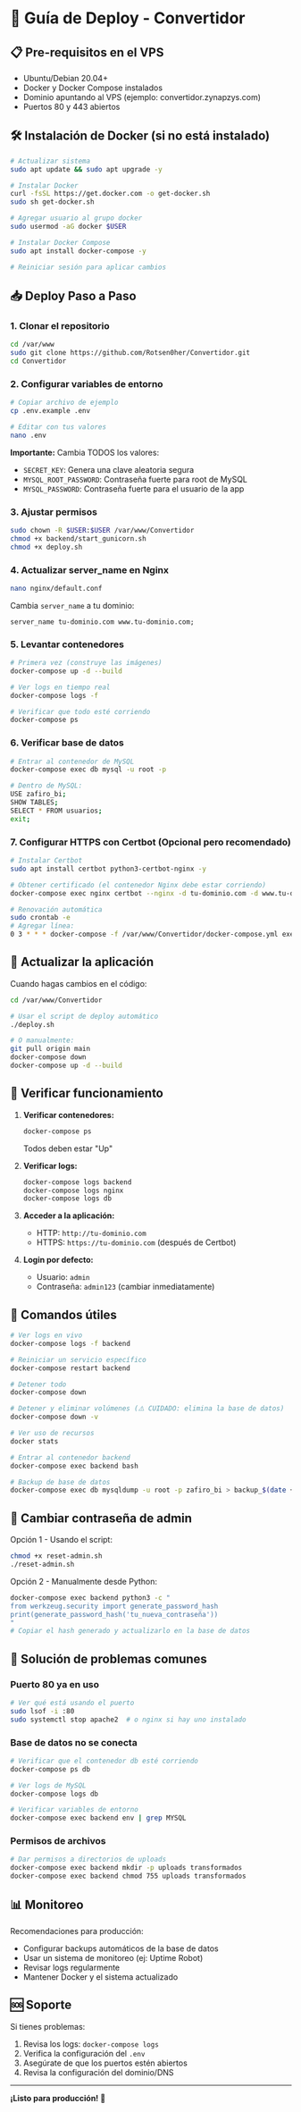 # 🚀 Guía de Deploy - Convertidor

## 📋 Pre-requisitos en el VPS

- Ubuntu/Debian 20.04+
- Docker y Docker Compose instalados
- Dominio apuntando al VPS (ejemplo: convertidor.zynapzys.com)
- Puertos 80 y 443 abiertos

## 🛠️ Instalación de Docker (si no está instalado)

```bash
# Actualizar sistema
sudo apt update && sudo apt upgrade -y

# Instalar Docker
curl -fsSL https://get.docker.com -o get-docker.sh
sudo sh get-docker.sh

# Agregar usuario al grupo docker
sudo usermod -aG docker $USER

# Instalar Docker Compose
sudo apt install docker-compose -y

# Reiniciar sesión para aplicar cambios
```

## 📥 Deploy Paso a Paso

### 1. Clonar el repositorio

```bash
cd /var/www
sudo git clone https://github.com/Rotsen0her/Convertidor.git
cd Convertidor
```

### 2. Configurar variables de entorno

```bash
# Copiar archivo de ejemplo
cp .env.example .env

# Editar con tus valores
nano .env
```

**Importante:** Cambia TODOS los valores:
- `SECRET_KEY`: Genera una clave aleatoria segura
- `MYSQL_ROOT_PASSWORD`: Contraseña fuerte para root de MySQL
- `MYSQL_PASSWORD`: Contraseña fuerte para el usuario de la app

### 3. Ajustar permisos

```bash
sudo chown -R $USER:$USER /var/www/Convertidor
chmod +x backend/start_gunicorn.sh
chmod +x deploy.sh
```

### 4. Actualizar server_name en Nginx

```bash
nano nginx/default.conf
```

Cambia `server_name` a tu dominio:
```nginx
server_name tu-dominio.com www.tu-dominio.com;
```

### 5. Levantar contenedores

```bash
# Primera vez (construye las imágenes)
docker-compose up -d --build

# Ver logs en tiempo real
docker-compose logs -f

# Verificar que todo esté corriendo
docker-compose ps
```

### 6. Verificar base de datos

```bash
# Entrar al contenedor de MySQL
docker-compose exec db mysql -u root -p

# Dentro de MySQL:
USE zafiro_bi;
SHOW TABLES;
SELECT * FROM usuarios;
exit;
```

### 7. Configurar HTTPS con Certbot (Opcional pero recomendado)

```bash
# Instalar Certbot
sudo apt install certbot python3-certbot-nginx -y

# Obtener certificado (el contenedor Nginx debe estar corriendo)
docker-compose exec nginx certbot --nginx -d tu-dominio.com -d www.tu-dominio.com

# Renovación automática
sudo crontab -e
# Agregar línea:
0 3 * * * docker-compose -f /var/www/Convertidor/docker-compose.yml exec nginx certbot renew --quiet
```

## 🔄 Actualizar la aplicación

Cuando hagas cambios en el código:

```bash
cd /var/www/Convertidor

# Usar el script de deploy automático
./deploy.sh

# O manualmente:
git pull origin main
docker-compose down
docker-compose up -d --build
```

## 🧪 Verificar funcionamiento

1. **Verificar contenedores:**
   ```bash
   docker-compose ps
   ```
   Todos deben estar "Up"

2. **Verificar logs:**
   ```bash
   docker-compose logs backend
   docker-compose logs nginx
   docker-compose logs db
   ```

3. **Acceder a la aplicación:**
   - HTTP: `http://tu-dominio.com`
   - HTTPS: `https://tu-dominio.com` (después de Certbot)

4. **Login por defecto:**
   - Usuario: `admin`
   - Contraseña: `admin123` (cambiar inmediatamente)

## 🔧 Comandos útiles

```bash
# Ver logs en vivo
docker-compose logs -f backend

# Reiniciar un servicio específico
docker-compose restart backend

# Detener todo
docker-compose down

# Detener y eliminar volúmenes (⚠️ CUIDADO: elimina la base de datos)
docker-compose down -v

# Ver uso de recursos
docker stats

# Entrar al contenedor backend
docker-compose exec backend bash

# Backup de base de datos
docker-compose exec db mysqldump -u root -p zafiro_bi > backup_$(date +%Y%m%d).sql
```

## 🔐 Cambiar contraseña de admin

Opción 1 - Usando el script:
```bash
chmod +x reset-admin.sh
./reset-admin.sh
```

Opción 2 - Manualmente desde Python:
```bash
docker-compose exec backend python3 -c "
from werkzeug.security import generate_password_hash
print(generate_password_hash('tu_nueva_contraseña'))
"
# Copiar el hash generado y actualizarlo en la base de datos
```

## 🐛 Solución de problemas comunes

### Puerto 80 ya en uso
```bash
# Ver qué está usando el puerto
sudo lsof -i :80
sudo systemctl stop apache2  # o nginx si hay uno instalado
```

### Base de datos no se conecta
```bash
# Verificar que el contenedor db esté corriendo
docker-compose ps db

# Ver logs de MySQL
docker-compose logs db

# Verificar variables de entorno
docker-compose exec backend env | grep MYSQL
```

### Permisos de archivos
```bash
# Dar permisos a directorios de uploads
docker-compose exec backend mkdir -p uploads transformados
docker-compose exec backend chmod 755 uploads transformados
```

## 📊 Monitoreo

Recomendaciones para producción:
- Configurar backups automáticos de la base de datos
- Usar un sistema de monitoreo (ej: Uptime Robot)
- Revisar logs regularmente
- Mantener Docker y el sistema actualizado

## 🆘 Soporte

Si tienes problemas:
1. Revisa los logs: `docker-compose logs`
2. Verifica la configuración del `.env`
3. Asegúrate de que los puertos estén abiertos
4. Revisa la configuración del dominio/DNS

---

**¡Listo para producción! 🎉**
